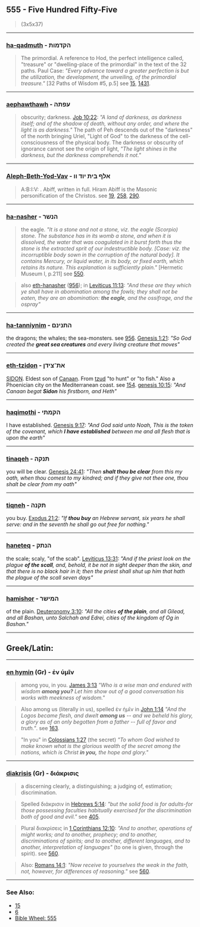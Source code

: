 ## 555 - Five Hundred Fifty-Five
> (3x5x37)

---

### [ha-qadmuth](/keys/HQDMVTh) - הקדמות
> The primordial. A reference to Hod, the perfect intelligence called, "treasure" or "dwelling-place of the primordial" in the text of the 32 paths. Paul Case: *"Every advance toward a greater perfection is but the utilization, the development, the unveiling, of the primordial treasure."* [32 Paths of Wisdom #5, p.5] see [15](15), [1431](1431).

---

### [aephawthawh](/keys/OPThH) - עפתה
> obscurity; darkness. [Job 10:22](http://biblehub.com/job/10-22.htm): *"A land of darkness, as darkness itself; and of the shadow of death, without any order, and where the light is as darkness."* The path of Peh descends out of the "darkness" of the north bringing Uriel, "Light of God" to the darkness of the cell-consciousness of the physical body. The darkness or obscurity of ignorance cannot see the origin of light, *"The light shines in the darkness, but the darkness comprehends it not."*

---

### [Aleph-Beth-Yod-Vav](/keys/ALP.BITh.IVD.VV) - אלף בית יוד וו
> A:B:I:V: . Abiff, written in full. Hiram Abiff is the Masonic personification of the Christos. see [19](19), [258](258), [290](290).

---

### [ha-nasher](/keys/HNShR) - הנשר
> the eagle. *"It is a stone and not a stone, viz. the eagle (Scorpio) stone. The substance has in its womb a stone, and when it is dissolved, the water that was coagulated in it burst forth thus the stone is the extracted sprit of our indestructible body. [Case: viz. the incorruptible body sown in the corruption of the natural body]. It contains Mercury, or liquid water, in its body, or fixed earth, which retains its nature. This explanation is sufficiently plain."* [Hermetic Museum I, p.211] see [550](550).

> also [eth-hanasher](/keys/ATh-HNShR) ([956](956)); in [Leviticus 11:13](https://biblehub.com/leviticus/11-13.htm): *"And these are they which ye shall have in abomination among the fowls; they shall not be eaten, they are an abomination: **the eagle**, and the ossifrage, and the ospray"*

---

### [ha-tanniynim](/keys/HThNINM) - התנינם
the dragons; the whales; the sea-monsters. see [956](956). [Genesis 1:21](http://biblehub.com/genesis/1-21.htm): *"So God created the **great sea creatures** and every living creature that moves"*

---

### [eth-tzidon](/keys/ATh-TzIDN) - את־צידן
[SIDON](/keys/TzIDN). Eldest son of [Canaan](/keys/QNON). From [tzud](/keys/TzVD) "to hunt" or "to fish." Also a Phoenician city on the Mediterranean coast. see [154](154). [genesis 10:15](https://biblehub.com/genesis/10-15.htm): *"And Canaan begat **Sidon** his firstborn, and Heth"*

---

### [haqimothi](/keys/KQMThI) - הקמתי
I have established. [Genesis 9:17](https://biblehub.com/genesis/9-17.htm): *"And God said unto Noah, This is the token of the covenant, which **I have established** between me and all flesh that is upon the earth"*

---

### [tinaqeh](/keys/ThNQH) - תנקה
you will be clear. [Genesis 24:41](https://biblehub.com/genesis/24-41.htm): *"Then **shalt thou be clear** from this my oath, when thou comest to my kindred; and if they give not thee one, thou shalt be clear from my oath"*

---

### [tiqneh](/keys/ThQNH) - תקנה
you buy. [Exodus 21:2](https://biblehub.com/exodus/21-2.htm): *"If **thou buy** an Hebrew servant, six years he shall serve: and in the seventh he shall go out free for nothing."*

---

### [haneteq](/keys/HNThQ) - הנתק
the scale; scaly, "of the scab". [Leviticus 13:31](https://biblehub.com/leviticus/13-31.htm): *"And if the priest look on the plague **of the scall**, and, behold, it be not in sight deeper than the skin, and that there is no black hair in it; then the priest shall shut up him that hath the plague of the scall seven days"*

---

### [hamishor](/keys/HMIShR) - המישר
of the plain. [Deuteronomy 3:10](https://biblehub.com/deuteronomy/3-10.htm): *"All the cities **of the plain**, and all Gilead, and all Bashan, unto Salchah and Edrei, cities of the kingdom of Og in Bashan."*

---

## Greek/Latin:

---

### [en hymin](/greek?word=en+umin) (Gr) - ἐν ὑμῖν
> among you, in you. [James 3:13](http://biblehub.com/james/3-13.htm) *"Who is a wise man and endured with wisdom **among you?** Let him show out of a good conversation his works with meekness of wisdom."*

> Also among us (literally in us), spelled ἐν ἡμῖν in [John 1:14](http://biblehub.com/john/1-14.htm) *"And the Logos became flesh, and dwelt **among us** -- and we beheld his glory, a glory as of an only begotten from a father -- full of favor and truth."*. see [163](163).

> "In you" in [Colossians 1:27](http://biblehub.com/colossians/1-27.htm) (the secret) *"To whom God wished to make known what is the glorious wealth of the secret among the nations, which is Christ **in you,** the hope and glory."*

---

### [diakrisis](/greek?word=diakrisis) (Gr) - διάκρισις
> a discerning clearly, a distinguishing; a judging of, estimation; discrimination.

> Spelled διάκρισιν in [Hebrews 5:14](http://biblehub.com/hebrews/5-14.htm): *"but the solid food is for adults-for those possessing faculties habitually exercised for the discrimination both of good and evil."* see [405](405).

> Plural διακρίσεις in [1 Corinthians 12:10](http://biblehub.com/1_corinthians/12-10.htm): *"And to another, operations of might works; and to another, prophecy; and to another, discriminations of spirits; and to another, different languages, and to another, interpretation of languages"* (to one is given, through the spirit). see [560](560).

> Also: [Romans 14:1](http://biblehub.com/romans/14-1.htm): *"Now receive to yourselves the weak in the faith, not, however, for differences of reasoning."* see [560](560).

---

### See Also:

- [15](15)
- [6](6)
- [Bible Wheel: 555](https://www.biblewheel.com//GR/GR_Database.php?SearchBy_Gematria=555)
